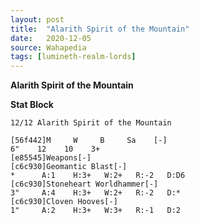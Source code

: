 ```yaml
---
layout: post
title:  "Alarith Spirit of the Mountain"
date:   2020-12-05
source: Wahapedia
tags: [lumineth-realm-lords]
---
```


**Alarith Spirit of the Mountain**

**Stat Block**
```
12/12 Alarith Spirit of the Mountain
```

```
[56f442]M     W     B     Sa    [-]
6"    12    10    3+    
[e85545]Weapons[-]
[c6c930]Geomantic Blast[-]
*      A:1    H:3+   W:2+   R:-2   D:D6  
[c6c930]Stoneheart Worldhammer[-]
3"     A:4    H:3+   W:2+   R:-2   D:*   
[c6c930]Cloven Hooves[-]
1"     A:2    H:3+   W:3+   R:-1   D:2   
```


